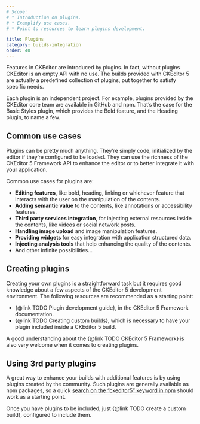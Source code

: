 ```yaml
---
# Scope:
# * Introduction on plugins.
# * Exemplify use cases.
# * Point to resources to learn plugins development.

title: Plugins
category: builds-integration
order: 40
---
```


Features in CKEditor are introduced by plugins. In fact, without plugins CKEditor is an empty API with no use. The builds provided with CKEditor 5 are actually a predefined collection of plugins, put together to satisfy specific needs.

Each plugin is an independent project. For example, plugins provided by the CKEditor core team are available in GitHub and npm. That’s the case for the Basic Styles plugin, which provides the Bold feature, and the Heading plugin, to name a few.

## Common use cases

Plugins can be pretty much anything. They’re simply code, initialized by the editor if they’re configured to be loaded. They can use the richness of the CKEditor 5 Framework API to enhance the editor or to better integrate it with your application.

Common use cases for plugins are:

* **Editing features**, like bold, heading, linking or whichever feature that interacts with the user on the manipulation of the contents.
* **Adding semantic value** to the contents, like annotations or accessibility features.
* **Third party services integration**, for injecting external resources inside the contents, like videos or social network posts.
* **Handling image upload** and image manipulation features.
* **Providing widgets** for easy integration with application structured data.
* **Injecting analysis tools** that help enhancing the quality of the contents.
* And other infinite possibilities…

## Creating plugins

Creating your own plugins is a straightforward task but it requires good knowledge about a few aspects of the CKEditor 5 development environment. The following resources are recommended as a starting point:

* {@link TODO Plugin development guide}, in the CKEditor 5 Framework documentation.
* {@link TODO Creating custom builds}, which is necessary to have your plugin included inside a CKEditor 5 build.

A good understanding about the {@link TODO CKEditor 5 Framework} is also very welcome when it comes to creating plugins.

## Using 3rd party plugins

A great way to enhance your builds with additional features is by using plugins created by the community. Such plugins are generally available as npm packages, so a quick [search on the “ckeditor5” keyword in npm](https://www.npmjs.com/search?q=ckeditor5) should work as a starting point.

Once you have plugins to be included, just {@link TODO create a custom build}, configured to include them.
